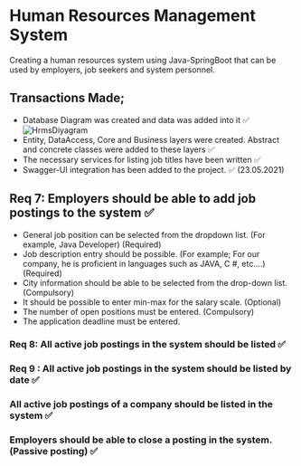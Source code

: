 # Human Resources Management System

Creating a human resources system using Java-SpringBoot that can be used by employers, job seekers and system personnel.
 
## Transactions Made;
- Database Diagram was created and data was added into it ✅
![HrmsDiyagram](https://user-images.githubusercontent.com/36954450/120108035-10f43280-c16c-11eb-9494-e276a46a002f.png)
- Entity, DataAccess, Core and Business layers were created. Abstract and concrete classes were added to these layers ✅
- The necessary services for listing job titles have been written ✅
- Swagger-UI integration has been added to the project. ✅ (23.05.2021)

## Req 7: Employers should be able to add job postings to the system ✅
- General job position can be selected from the dropdown list. (For example, Java Developer) (Required)
- Job description entry should be possible. (For example; For our company, he is proficient in languages ​​such as JAVA, C #, etc....)(Required)
- City information should be able to be selected from the drop-down list. (Compulsory)
- It should be possible to enter min-max for the salary scale. (Optional)
- The number of open positions must be entered. (Compulsory)
- The application deadline must be entered.

### Req 8: All active job postings in the system should be listed ✅
### Req 9 : All active job postings in the system should be listed by date ✅
### All active job postings of a company should be listed in the system ✅
### Employers should be able to close a posting in the system. (Passive posting) ✅
